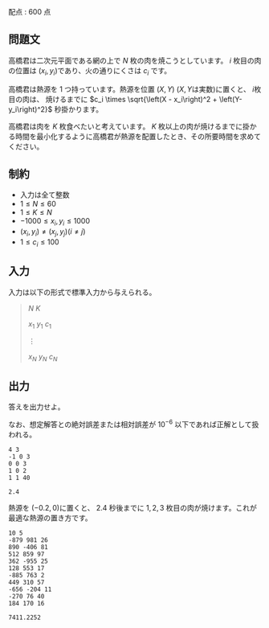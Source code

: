 配点 : $600$ 点

## 問題文

高橋君は二次元平面である網の上で $N$ 枚の肉を焼こうとしています。 $i$ 枚目の肉の位置は $\left(x_i, y_i\right)$であり、火の通りにくさは $c_i$ です。

高橋君は熱源を $1$ つ持っています。熱源を位置  $\left(X, Y\right)$ ($X, Y$は実数)に置くと、 $i$枚目の肉は、 焼けるまでに $c_i \times \sqrt{\left(X - x_i\right)^2 + \left(Y-y_i\right)^2}$ 秒掛かります。

高橋君は肉を $K$ 枚食べたいと考えています。 $K$ 枚以上の肉が焼けるまでに掛かる時間を最小化するように高橋君が熱源を配置したとき、その所要時間を求めてください。

## 制約

- 入力は全て整数
- $1 \leq N \leq 60$
- $1 \leq K \leq N$
- $-1000 \leq x_i , y_i \leq 1000$
- $\left(x_i, y_i\right) \neq \left(x_j, y_j\right) \left(i \neq j \right)$
- $1 \leq c_i \leq 100$

## 入力

入力は以下の形式で標準入力から与えられる。

> $N$ $K$
> 
> $x_1$ $y_1$ $c_1$
> 
> $\vdots$
> 
> $x_N$ $y_N$ $c_N$

## 出力

答えを出力せよ。

なお、想定解答との絶対誤差または相対誤差が $10^{-6}$ 以下であれば正解として扱われる。

```input1
4 3
-1 0 3
0 0 3
1 0 2
1 1 40
```

```output1
2.4
```

熱源を $\left(-0.2, 0\right)$に置くと、 $2.4$ 秒後までに $1, 2, 3$ 枚目の肉が焼けます。これが最適な熱源の置き方です。

```input2
10 5
-879 981 26
890 -406 81
512 859 97
362 -955 25
128 553 17
-885 763 2
449 310 57
-656 -204 11
-270 76 40
184 170 16
```

```output2
7411.2252
```